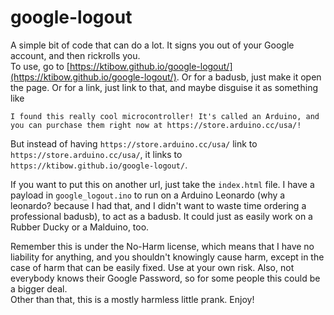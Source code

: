# google-logout
A simple bit of code that can do a lot. It signs you out of your Google account, and then rickrolls you.  
To use, go to [https://ktibow.github.io/google-logout/](https://ktibow.github.io/google-logout/). Or for a badusb, just make it open the page. Or for a link, just link to that, and maybe disguise it as something like
```
I found this really cool microcontroller! It's called an Arduino, and you can purchase them right now at https://store.arduino.cc/usa/!
```
But instead of having `https://store.arduino.cc/usa/` link to `https://store.arduino.cc/usa/`, it links to `https://ktibow.github.io/google-logout/`.
  
If you want to put this on another url, just take the `index.html` file.
I have a payload in `google_logout.ino` to run on a Arduino Leonardo (why a leonardo? because I had that, and I didn't want to waste time ordering a professional badusb), to act as a badusb. It could just as easily work on a Rubber Ducky or a Malduino, too.
  
Remember this is under the No-Harm license, which means that I have no liability for anything, and you shouldn't knowingly cause harm, except in the case of harm that can be easily fixed. Use at your own risk. Also, not everybody knows their Google Password, so for some people this could be a bigger deal.  
Other than that, this is a mostly harmless little prank. Enjoy!  
